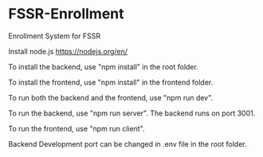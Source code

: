 # FSSR-Enrollment
Enrollment System for FSSR

Install node.js https://nodejs.org/en/ 

To install the backend, use "npm install" in the root folder.

To install the frontend, use "npm install" in the frontend folder.

To run both the backend and the frontend, use "npm run dev".

To run the backend, use "npm run server". The backend runs on port 3001.

To run the frontend, use "npm run client".

Backend Development port can be changed in .env file in the root folder.

